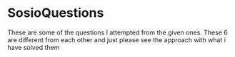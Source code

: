 # SosioQuestions
These are some of the questions I attempted from the given ones.
These 6 are different from each other and just please see the approach with what i have solved them
